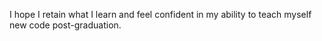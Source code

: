 I hope I retain what I learn and feel confident in my ability to teach myself new code post-graduation. 
